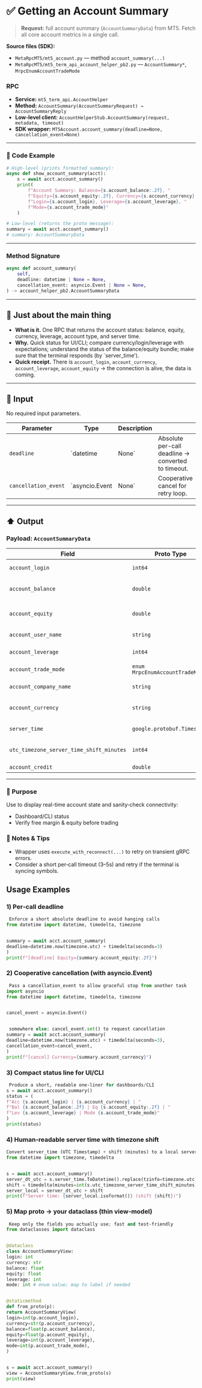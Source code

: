 # ✅ Getting an Account Summary

> **Request:** full account summary (`AccountSummaryData`) from MT5.
> Fetch all core account metrics in a single call.

**Source files (SDK):**

* `MetaRpcMT5/mt5_account.py` — method `account_summary(...)`
* `MetaRpcMT5/mt5_term_api_account_helper_pb2.py` — `AccountSummary*`, `MrpcEnumAccountTradeMode`

### RPC

* **Service:** `mt5_term_api.AccountHelper`
* **Method:** `AccountSummary(AccountSummaryRequest) → AccountSummaryReply`
* **Low-level client:** `AccountHelperStub.AccountSummary(request, metadata, timeout)`
* **SDK wrapper:** `MT5Account.account_summary(deadline=None, cancellation_event=None)`

---

### 🔗 Code Example

```python
# High-level (prints formatted summary):
async def show_account_summary(acct):
    s = await acct.account_summary()
    print(
        f"Account Summary: Balance={s.account_balance:.2f}, "
        f"Equity={s.account_equity:.2f}, Currency={s.account_currency}, "
        f"Login={s.account_login}, Leverage={s.account_leverage}, "
        f"Mode={s.account_trade_mode}"
    )

# Low-level (returns the proto message):
summary = await acct.account_summary()
# summary: AccountSummaryData
```

---

### Method Signature

```python
async def account_summary(
    self,
    deadline: datetime | None = None,
    cancellation_event: asyncio.Event | None = None,
) -> account_helper_pb2.AccountSummaryData
```

---

## 💬 Just about the main thing

* **What is it.** One RPC that returns the account status: balance, equity, currency, leverage, account type, and server time.
* **Why.** Quick status for UI/CLI; compare currency/login/leverage with expectations; understand the status of the balance/equity bundle; make sure that the terminal responds (by `server_time').
* **Quick receipt.** There is `account_login`, `account_currency`, `account_leverage`, `account_equity` → the connection is alive, the data is coming.

---

## 🔽 Input

No required input parameters.

| Parameter            | Type            | Description |                                                    |
| -------------------- | --------------- | ----------- | -------------------------------------------------- |
| `deadline`           | \`datetime      | None\`      | Absolute per-call deadline → converted to timeout. |
| `cancellation_event` | \`asyncio.Event | None\`      | Cooperative cancel for retry loop.                 |

---

## ⬆️ Output

### Payload: `AccountSummaryData`

| Field                                    | Proto Type                      | Description                                |
| ---------------------------------------- | ------------------------------- | ------------------------------------------ |
| `account_login`                          | `int64`                         | Trading account login (ID).                |
| `account_balance`                        | `double`                        | Balance excluding floating P/L.            |
| `account_equity`                         | `double`                        | Equity = balance + floating P/L.           |
| `account_user_name`                      | `string`                        | Account holder display name.               |
| `account_leverage`                       | `int64`                         | Leverage (e.g., 100 for 1:100).            |
| `account_trade_mode`                     | `enum MrpcEnumAccountTradeMode` | Trade mode of the account.                 |
| `account_company_name`                   | `string`                        | Broker/company display name.               |
| `account_currency`                       | `string`                        | Deposit currency code (e.g., `USD`).       |
| `server_time`                            | `google.protobuf.Timestamp`     | Server time at response.                   |
| `utc_timezone_server_time_shift_minutes` | `int64`                         | Server timezone offset (minutes from UTC). |
| `account_credit`                         | `double`                        | Credit amount.                             |


---

### 🎯 Purpose

Use to display real-time account state and sanity‑check connectivity:

* Dashboard/CLI status
* Verify free margin & equity before trading

### 🧩 Notes & Tips

* Wrapper uses `execute_with_reconnect(...)` to retry on transient gRPC errors.
* Consider a short per‑call timeout (3–5s) and retry if the terminal is syncing symbols.

## Usage Examples

### 1) Per‑call deadline

```python
 Enforce a short absolute deadline to avoid hanging calls
from datetime import datetime, timedelta, timezone


summary = await acct.account_summary(
deadline=datetime.now(timezone.utc) + timedelta(seconds=3)
)
print(f"[deadline] Equity={summary.account_equity:.2f}")
```

### 2) Cooperative cancellation (with asyncio.Event)
```python
 Pass a cancellation_event to allow graceful stop from another task
import asyncio
from datetime import datetime, timedelta, timezone


cancel_event = asyncio.Event()


 somewhere else: cancel_event.set() to request cancellation
summary = await acct.account_summary(
deadline=datetime.now(timezone.utc) + timedelta(seconds=3),
cancellation_event=cancel_event,
)
print(f"[cancel] Currency={summary.account_currency}")

```
### 3) Compact status line for UI/CLI

```python
 Produce a short, readable one‑liner for dashboards/CLI
s = await acct.account_summary()
status = (
f"Acc {s.account_login} | {s.account_currency} | "
f"Bal {s.account_balance:.2f} | Eq {s.account_equity:.2f} | "
f"Lev {s.account_leverage} | Mode {s.account_trade_mode}"
)
print(status)
```

### 4) Human‑readable server time with timezone shift
```python
Convert server_time (UTC Timestamp) + shift (minutes) to a local server time string
from datetime import timezone, timedelta


s = await acct.account_summary()
server_dt_utc = s.server_time.ToDatetime().replace(tzinfo=timezone.utc)
shift = timedelta(minutes=int(s.utc_timezone_server_time_shift_minutes))
server_local = server_dt_utc + shift
print(f"Server time: {server_local.isoformat()} (shift {shift})")
```

### 5) Map proto → your dataclass (thin view‑model)

```python
 Keep only the fields you actually use; fast and test‑friendly
from dataclasses import dataclass


@dataclass
class AccountSummaryView:
login: int
currency: str
balance: float
equity: float
leverage: int
mode: int # enum value; map to label if needed


@staticmethod
def from_proto(p):
return AccountSummaryView(
login=int(p.account_login),
currency=str(p.account_currency),
balance=float(p.account_balance),
equity=float(p.account_equity),
leverage=int(p.account_leverage),
mode=int(p.account_trade_mode),
)


s = await acct.account_summary()
view = AccountSummaryView.from_proto(s)
print(view)
```
